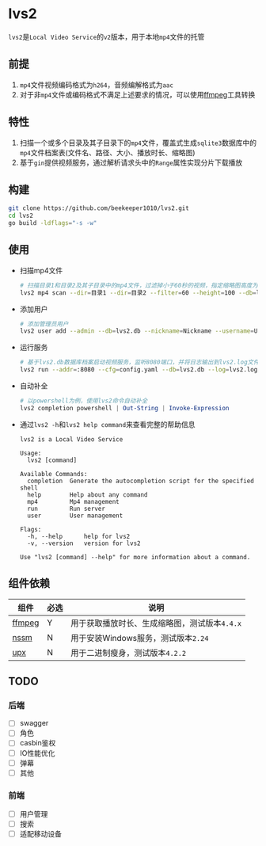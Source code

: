 # lvs2

`lvs2`是`Local Video Service`的`v2`版本，用于本地`mp4`文件的托管

## 前提

1. `mp4`文件视频编码格式为`h264`，音频编解格式为`aac`
2. 对于非`mp4`文件或编码格式不满足上述要求的情况，可以使用[ffmpeg](https://github.com/BtbN/FFmpeg-Builds/releases)工具转换

## 特性

1. 扫描一个或多个目录及其子目录下的`mp4`文件，覆盖式生成`sqlite3`数据库中的`mp4`文件档案表(文件名、路径、大小、播放时长、缩略图)
2. 基于`gin`提供视频服务，通过解析请求头中的`Range`属性实现分片下载播放

## 构建

```bash
git clone https://github.com/beekeeper1010/lvs2.git
cd lvs2
go build -ldflags="-s -w"
```

## 使用

+ 扫描mp4文件

  ```bash
  # 扫描目录1和目录2及其子目录中的mp4文件，过滤掉小于60秒的视频，指定缩略图高度为100px，生成lvs2.db数据库中的mp4文件档案表
  lvs2 mp4 scan --dir=目录1 --dir=目录2 --filter=60 --height=100 --db=lvs2.db
  ```

+ 添加用户

  ```bash
  # 添加管理员用户
  lvs2 user add --admin --db=lvs2.db --nickname=Nickname --username=Username --password=Password
  ```

+ 运行服务

  ```bash
  # 基于lvs2.db数据库档案启动视频服务，监听8080端口，并将日志输出到lvs2.log文件中
  lvs2 run --addr=:8080 --cfg=config.yaml --db=lvs2.db --log=lvs2.log
  ```

+ 自动补全

  ```powershell
  # 以powershell为例，使用lvs2命令自动补全
  lvs2 completion powershell | Out-String | Invoke-Expression
  ```

+ 通过`lvs2 -h`和`lvs2 help command`来查看完整的帮助信息

  ```text
  lvs2 is a Local Video Service

  Usage:
    lvs2 [command]

  Available Commands:
    completion  Generate the autocompletion script for the specified shell
    help        Help about any command
    mp4         Mp4 management
    run         Run server
    user        User management

  Flags:
    -h, --help      help for lvs2
    -v, --version   version for lvs2

  Use "lvs2 [command] --help" for more information about a command.
  ```

## 组件依赖

| 组件 | 必选 | 说明 |
| --- | --- | --- |
| [ffmpeg](https://github.com/BtbN/FFmpeg-Builds/releases) | Y | 用于获取播放时长、生成缩略图，测试版本`4.4.x` |
| [nssm](https://nssm.cc/download) | N | 用于安装Windows服务，测试版本`2.24` |
| [upx](https://github.com/upx/upx/releases/) | N | 用于二进制瘦身，测试版本`4.2.2` |

## TODO

### 后端

+ [ ] swagger
+ [ ] 角色
+ [ ] casbin鉴权
+ [ ] IO性能优化
+ [ ] 弹幕
+ [ ] 其他

### 前端

+ [ ] 用户管理
+ [ ] 搜索
+ [ ] 适配移动设备
